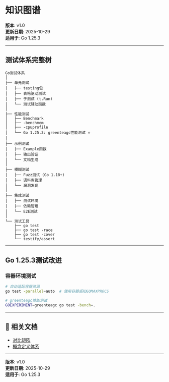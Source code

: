 ﻿# 知识图谱

**版本**: v1.0  
**更新日期**: 2025-10-29  
**适用于**: Go 1.25.3

---

## 测试体系完整树

```text
Go测试体系
│
├── 单元测试
│   ├── testing包
│   ├── 表格驱动测试
│   ├── 子测试 (t.Run)
│   └── 测试辅助函数
│
├── 性能测试
│   ├── Benchmark
│   ├── -benchmem
│   ├── -cpuprofile
│   └── Go 1.25.3: greenteagc性能测试 ⭐
│
├── 示例测试
│   ├── Example函数
│   ├── 输出验证
│   └── 文档生成
│
├── 模糊测试
│   ├── Fuzz测试 (Go 1.18+)
│   ├── 语料库管理
│   └── 漏洞发现
│
├── 集成测试
│   ├── 测试环境
│   ├── 依赖管理
│   └── E2E测试
│
└── 测试工具
    ├── go test
    ├── go test -race
    ├── go test -cover
    └── testify/assert
```

---

## Go 1.25.3测试改进

### 容器环境测试

```bash
# 自动适配容器资源
go test -parallel=auto  # 使用容器感知GOMAXPROCS

# greenteagc性能测试
GOEXPERIMENT=greenteagc go test -bench=.
```

---

## 🔗 相关文档

- [对比矩阵](./00-对比矩阵.md)
- [概念定义体系](./00-概念定义体系.md)

---

**版本**: v1.0  
**更新日期**: 2025-10-29  
**适用于**: Go 1.25.3
